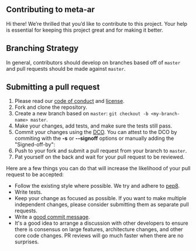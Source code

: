 ## Contributing to meta-ar

Hi there!
We’re thrilled that you’d like to contribute to this project.
Your help is essential for keeping this project great and for making it better.

## Branching Strategy

In general, contributors should develop on branches based off of `master` and pull requests should be made against `master`.

## Submitting a pull request

1. Please read our [code of conduct](CODE-OF-CONDUCT.md) and [license](LICENSE).
1. Fork and clone the repository.
1. Create a new branch based on `master`: `git checkout -b <my-branch-name> master`.
1. Make your changes, add tests, and make sure the tests still pass.
1. Commit your changes using the [DCO](http://developercertificate.org/). You can attest to the DCO by commiting with the **-s** or **--signoff** options or manually adding the "Signed-off-by":
1. Push to your fork and submit a pull request from your branch to `master`.
1. Pat yourself on the back and wait for your pull request to be reviewed.

Here are a few things you can do that will increase the likelihood of your pull request to be accepted:

- Follow the existing style where possible. We try and adhere to [pep8](https://www.python.org/dev/peps/pep-0008/).
- Write tests.
- Keep your change as focused as possible.
  If you want to make multiple independent changes, please consider submitting them as separate pull requests.
- Write a [good commit message](http://tbaggery.com/2008/04/19/a-note-about-git-commit-messages.html).
- It's a good idea to arrange a discussion with other developers to ensure there is consensus on large features, architecture changes, and other core code changes. PR reviews will go much faster when there are no surprises.
